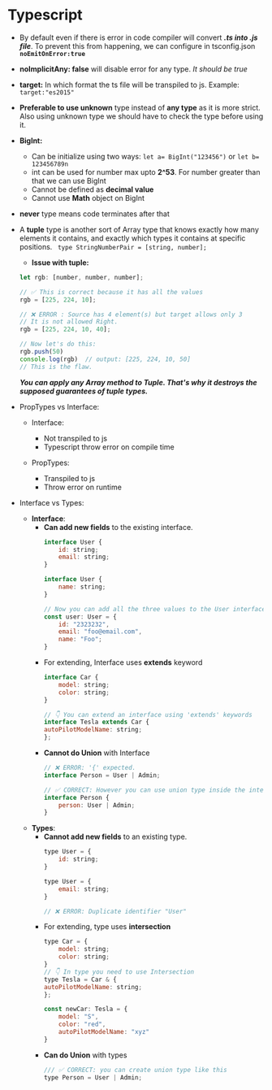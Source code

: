 # Typescript

- By default even if there is error in code compiler will convert ***.ts into .js file***. To prevent this from happening, we can configure in tsconfig.json **```noEmitOnError:true```**
- **noImplicitAny: false** will disable error for any type. *It should be true*
- **target:** In which format the ts file will be transpiled to js. Example: ```target:"es2015"```
- **Preferable to use unknown** type instead of **any type** as it is more strict.
Also using unknown type we should have to check the type before using it.
- **BigInt:**
    - Can be initialize using two ways: ```let a= BigInt("123456")``` or ```let b= 123456789n```
    - int can be used for number max upto **2^53**. For number greater than that we can use BigInt
    - Cannot be defined as **decimal value**
    - Cannot use **Math** object on BigInt

- **never** type means code terminates after that    
- A **tuple** type is another sort of Array type that knows exactly how many elements it contains, and exactly which types it contains at specific positions.
    ``` type StringNumberPair = [string, number];```<br>
    - **Issue with tuple:**
    ```js
    let rgb: [number, number, number];

    // ✅ This is correct because it has all the values
    rgb = [225, 224, 10];

    // ❌ ERROR : Source has 4 element(s) but target allows only 3
    // It is not allowed Right.
    rgb = [225, 224, 10, 40];   

    // Now let's do this:
    rgb.push(50)
    console.log(rgb)  // output: [225, 224, 10, 50]
    // This is the flaw.
    ```
    ***You can apply any Array method to Tuple. That's why it destroys the supposed guarantees of tuple types.***

- PropTypes vs Interface:
    - Interface:
        - Not transpiled to js
        - Typescript throw error on compile time

    - PropTypes:
        - Transpiled to js
        - Throw error on runtime   

- Interface vs Types:
    - **Interface**:
        - **Can add new fields** to the existing interface.<br/>
            ```js
            interface User {
                id: string;    
                email: string;
            }

            interface User {
                name: string;
            }

            // Now you can add all the three values to the User interface
            const user: User = {
                id: "2323232",
                email: "foo@email.com",
                name: "Foo";
            }
            ```
        - For extending, Interface uses **extends** keyword
            ```js
            interface Car {
                model: string;
                color: string;
            }

            // 👇 You can extend an interface using 'extends' keywords
            interface Tesla extends Car {
            autoPilotModelName: string;
            };
            ```
        - **Cannot do Union** with Interface 
            ```js
            // ❌ ERROR: '{' expected.
            interface Person = User | Admin; 
            
            // ✅ CORRECT: However you can use union type inside the interface
            interface Person {
                person: User | Admin;
            }
            ```
    - **Types**:
        - **Cannot add new fields** to an existing type.<br/>
            ```javascript
            type User = {
                id: string;
            }

            type User = {
                email: string;
            }

            // ❌ ERROR: Duplicate identifier "User"
            ```
        - For extending, type uses **intersection**
            ```js
           type Car = {
                model: string;
                color: string;
            }
            // 👇 In type you need to use Intersection
            type Tesla = Car & {
            autoPilotModelName: string;
            };

            const newCar: Tesla = {
                model: "S",
                color: "red",
                autoPilotModelName: "xyz"
            }
            ```
        - **Can do Union** with types 
            ```js
            /// ✅ CORRECT: you can create union type like this
            type Person = User | Admin;
            ```        
              


          